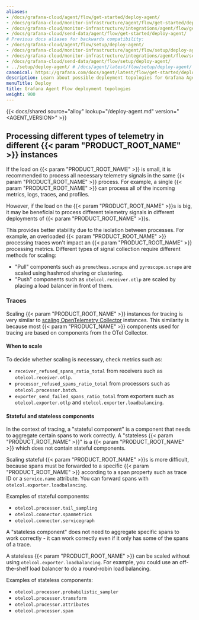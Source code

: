 ```yaml
---
aliases:
- /docs/grafana-cloud/agent/flow/get-started/deploy-agent/
- /docs/grafana-cloud/monitor-infrastructure/agent/flow/get-started/deploy-agent/
- /docs/grafana-cloud/monitor-infrastructure/integrations/agent/flow/get-started/deploy-agent/
- /docs/grafana-cloud/send-data/agent/flow/get-started/deploy-agent/
# Previous docs aliases for backwards compatibility:
- /docs/grafana-cloud/agent/flow/setup/deploy-agent/
- /docs/grafana-cloud/monitor-infrastructure/agent/flow/setup/deploy-agent/
- /docs/grafana-cloud/monitor-infrastructure/integrations/agent/flow/setup/deploy-agent/
- /docs/grafana-cloud/send-data/agent/flow/setup/deploy-agent/
- ../setup/deploy-agent/ # /docs/agent/latest/flow/setup/deploy-agent/
canonical: https://grafana.com/docs/agent/latest/flow/get-started/deploy-agent/
description: Learn about possible deployment topologies for Grafana Agent Flow
menuTitle: Deploy
title: Grafana Agent Flow deployment topologies
weight: 900
---
```


{{< docs/shared source="alloy" lookup="/deploy-agent.md" version="<AGENT_VERSION>" >}}

## Processing different types of telemetry in different {{< param "PRODUCT_ROOT_NAME" >}} instances

If the load on {{< param "PRODUCT_ROOT_NAME" >}} is small, it is recommended to process all necessary telemetry signals in the same {{< param "PRODUCT_ROOT_NAME" >}} process. 
For example, a single {{< param "PRODUCT_ROOT_NAME" >}} can process all of the incoming metrics, logs, traces, and profiles.

However, if the load on the {{< param "PRODUCT_ROOT_NAME" >}}s is big, it may be beneficial to process different telemetry signals in different deployments of {{< param "PRODUCT_ROOT_NAME" >}}s.

This provides better stability due to the isolation between processes.
For example, an overloaded {{< param "PRODUCT_ROOT_NAME" >}} processing traces won't impact an {{< param "PRODUCT_ROOT_NAME" >}} processing metrics.
Different types of signal collection require different methods for scaling:

* "Pull" components such as `prometheus.scrape` and `pyroscope.scrape` are scaled using hashmod sharing or clustering. 
* "Push" components such as `otelcol.receiver.otlp` are scaled by placing a load balancer in front of them.

### Traces

Scaling {{< param "PRODUCT_ROOT_NAME" >}} instances for tracing is very similar to [scaling OpenTelemetry Collector][scaling-collector] instances.
This similarity is because most {{< param "PRODUCT_NAME" >}} components used for tracing are based on components from the OTel Collector.

[scaling-collector]: https://opentelemetry.io/docs/collector/scaling/

#### When to scale

To decide whether scaling is necessary, check metrics such as:
* `receiver_refused_spans_ratio_total` from receivers such as `otelcol.receiver.otlp`.
* `processor_refused_spans_ratio_total` from processors such as `otelcol.processor.batch`.
* `exporter_send_failed_spans_ratio_total` from exporters such as `otelcol.exporter.otlp` and `otelcol.exporter.loadbalancing`.

#### Stateful and stateless components

In the context of tracing, a "stateful component" is a component 
that needs to aggregate certain spans to work correctly.
A "stateless {{< param "PRODUCT_ROOT_NAME" >}}" is a {{< param "PRODUCT_ROOT_NAME" >}} which does not contain stateful components.

Scaling stateful {{< param "PRODUCT_ROOT_NAME" >}}s is more difficult, because spans must be forwarded to a 
specific {{< param "PRODUCT_ROOT_NAME" >}} according to a span property such as trace ID or a `service.name` attribute.
You can forward spans with `otelcol.exporter.loadbalancing`.

Examples of stateful components:

* `otelcol.processor.tail_sampling`
* `otelcol.connector.spanmetrics`
* `otelcol.connector.servicegraph`

<!-- TODO: link to the otelcol.exporter.loadbalancing docs for more info -->

A "stateless component" does not need to aggregate specific spans to work correctly - 
it can work correctly even if it only has some of the spans of a trace.

A stateless {{< param "PRODUCT_ROOT_NAME" >}} can be scaled without using `otelcol.exporter.loadbalancing`.
For example, you could use an off-the-shelf load balancer to do a round-robin load balancing.

Examples of stateless components:
* `otelcol.processor.probabilistic_sampler`
* `otelcol.processor.transform`
* `otelcol.processor.attributes`
* `otelcol.processor.span`
